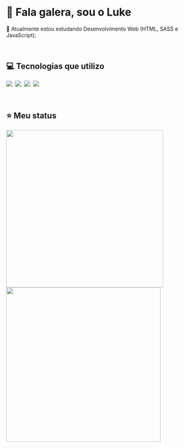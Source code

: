# 🤠 Fala galera, sou o Luke

📖 Atualmente estou estudando Desenvolvimento Web (HTML, SASS e JavaScript);

<br/>

## 💻 Tecnologias que utilizo

<a href="https://developer.mozilla.org/pt-BR/docs/Web/HTML" target="_blank"><img src="https://img.shields.io/badge/-HTML-000?style=for-the-badge&logo=HTML5"/></a>&nbsp;
<a href="https://developer.mozilla.org/pt-BR/docs/Web/CSS" target="_blank"><img src="https://img.shields.io/badge/-CSS-000?style=for-the-badge&logo=CSS3&logoColor=3492CB"/></a>&nbsp;
<a href="https://sass-lang.com" target="_blank"><img src="https://img.shields.io/badge/-SASS-000?style=for-the-badge&logo=SASS&logoColor=C26191"/></a>&nbsp;
<a href="https://developer.mozilla.org/pt-BR/docs/Web/JavaScript" target="_blank"><img src="https://img.shields.io/badge/-JavaScript-000?style=for-the-badge&logo=JavaScript"/></a>&nbsp;

<br/>

## ⭐ Meu status

<div display="flex">
<img width="420em" src="https://github-readme-stats.vercel.app/api?username=lukeyusuke&show_icons&theme=midnight-purple"/>
<img width="413em" src="https://github-readme-stats.vercel.app/api/top-langs/?username=lukeyusuke&layout=compact&theme=midnight-purple"/>
</div>
